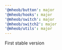 ```yaml
---
'@mheob/button': major
'@mheob/hooks': major
'@mheob/switch': major
'@mheob/switch2': major
'@mheob/utils': major
---
```


First stable version

